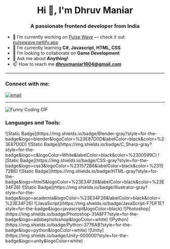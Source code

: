<h1 align="center">Hi 👋, I'm Dhruv Maniar</h1>
<h3 align="center">A passionate frontend developer from India</h3>

- 🔭 I’m currently working on [Pulse Wave](https://pulsewave12.netlify.app) — check it out: [pulsewave.netlify.app](https://pulsewave12.netlify.app)
- 🌱 I’m currently learning **C#, Javascript, HTML, CSS**
- 👯 I’m looking to collaborate on **Game Development**
- 💬 Ask me about **Anything!**
- 📫 How to reach me **dhruvmaniar1604@gmail.com**

<hr></hr>

<h3>
 Connect with me:
</h3>
 
<p align="left">
  <a href="mailto:dhruvmaniar1604@gmail.com">
    <img src="https://img.shields.io/badge/Email-dhruvmaniar1604@gmail.com-red?style=for-the-badge&logo=gmail&logoColor=white" alt="email" />
  </a>
</p>

<hr></hr>

![Funny Coding GIF](https://i.pinimg.com/originals/eb/50/87/eb50875a68b04b0480fa929af2c7547c.gif)

<p align="left">
<!-- You can add social icons here if needed -->
</p>

<h3 align="left">Languages and Tools:</h3>

<p align="left">
  <!--<img src="https://skillicons.dev/icons?i=blender,cs,css,html,illustrator,js,photoshop,python,unity" />-->
 ![Static Badge](https://img.shields.io/badge/Blender-gray?style=for-the-badge&logo=blender&logoColor=%23E87D0D&labelColor=black&color=%23E87D0D)
 ![Static Badge](https://img.shields.io/badge/C_Sharp-gray?style=for-the-badge&logo=c&logoColor=White&labelColor=black&color=%2300599C)
 ![Static Badge](https://img.shields.io/badge/CSS-gray?style=for-the-badge&logo=css3&logoColor=%231572B6&labelColor=black&color=%231572B6)
 ![Static Badge](https://img.shields.io/badge/HTML-gray?style=for-the-badge&logo=html5&logoColor=%23E34F26&labelColor=black&color=%23E34F26)
 ![Static Badge](https://img.shields.io/badge/Illustrator-gray?style=for-the-badge&logo=academia&logoColor=%23E34F26&labelColor=black&color=%23E34F26)
 ![JavaScript](https://img.shields.io/badge/JavaScript-F7DF1E?style=for-the-badge&logo=javascript&logoColor=black)
 ![Photoshop](https://img.shields.io/badge/Photoshop-31A8FF?style=for-the-badge&logo=adobephotoshop&logoColor=white)
 ![Python](https://img.shields.io/badge/Python-3776AB?style=for-the-badge&logo=python&logoColor=white)
 ![Unity](https://img.shields.io/badge/Unity-000000?style=for-the-badge&logo=unity&logoColor=white)

</p>

